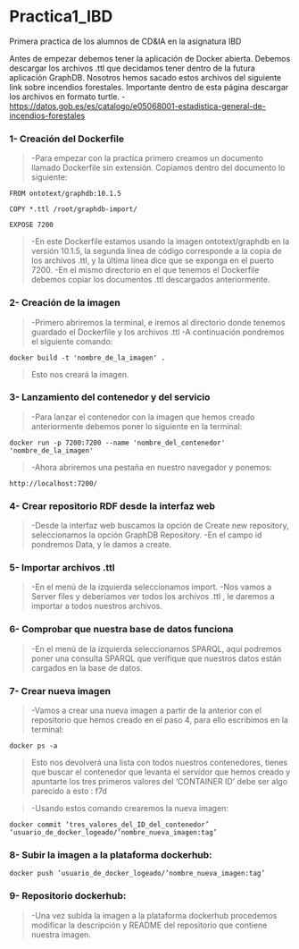 # Practica1_IBD
Primera practica de los alumnos de CD&amp;IA en la asignatura IBD 

Antes de empezar debemos tener la aplicación de Docker abierta.
Debemos descargar los archivos .ttl que decidamos tener dentro de la futura aplicación GraphDB. Nosotros hemos sacado estos archivos del siguiente link sobre incendios forestales. Importante dentro de esta página descargar los archivos en formato turtle.
-https://datos.gob.es/es/catalogo/e05068001-estadistica-general-de-incendios-forestales


### 1- Creación del Dockerfile
>-Para empezar con la practica primero creamos un documento llamado Dockerfile sin extensión. Copiamos dentro del documento lo siguiente:
```
FROM ontotext/graphdb:10.1.5

COPY *.ttl /root/graphdb-import/

EXPOSE 7200
```
>-En este Dockerfile estamos usando la imagen ontotext/graphdb en la versión 10.1.5, la segunda línea de código corresponde a la copia de los archivos .ttl, y la última línea dice que se exponga en el puerto 7200.
>-En el mismo directorio en el que tenemos el Dockerfile debemos copiar los documentos .ttl descargados anteriormente.

### 2- Creación de la imagen
>-Primero abriremos la terminal, e iremos al directorio donde tenemos guardado el Dockerfile y los archivos .ttl
>-A continuación pondremos el siguiente comando:
```
docker build -t 'nombre_de_la_imagen' .
```
>Esto nos creará la imagen.

### 3- Lanzamiento del contenedor y del servicio
>-Para lanzar el contenedor con la imagen que hemos creado anteriormente debemos poner lo siguiente en la terminal:
```
docker run -p 7200:7200 --name 'nombre_del_contenedor' 'nombre_de_la_imagen' 
```
>-Ahora abriremos una pestaña en nuestro navegador y ponemos:
````
http://localhost:7200/
````

### 4- Crear repositorio RDF desde la interfaz web
>-Desde la interfaz web buscamos la opción de Create new repository, seleccionamos la opción GraphDB Repository.
>-En el campo id pondremos Data, y le damos a create.

### 5- Importar archivos .ttl
>-En el menú de la izquierda seleccionamos import.
>-Nos vamos a Server files y deberíamos ver todos los archivos .ttl , le daremos a importar a todos nuestros archivos.

### 6- Comprobar que nuestra base de datos funciona
>-En el menú de la izquierda seleccionamos SPARQL, aquí podremos poner una consulta SPARQL que verifique que nuestros datos están cargados en la base de datos.

### 7- Crear nueva imagen
>-Vamos a crear una nueva imagen a partir de la anterior con el repositorio que hemos creado en el paso 4, para ello escribimos en la terminal:
````	
docker ps -a
````
>Esto nos devolverá una lista con todos nuestros contenedores, tienes que buscar el contenedor que levanta el servidor que hemos creado y apuntarte los tres primeros valores del ‘CONTAINER ID’ debe ser algo parecido a esto : f7d

>-Usando estos comando crearemos la nueva imagen:
````
docker commit ‘tres_valores_del_ID_del_contenedor’  ‘usuario_de_docker_logeado/’nombre_nueva_imagen:tag’
````
### 8- Subir la imagen a la plataforma dockerhub:
````
docker push ‘usuario_de_docker_logeado/’nombre_nueva_imagen:tag’
````

### 9- Repositorio dockerhub:
>-Una vez subida la imagen a la plataforma dockerhub procedemos modificar la descripción y README del repositorio que contiene nuestra imagen.
